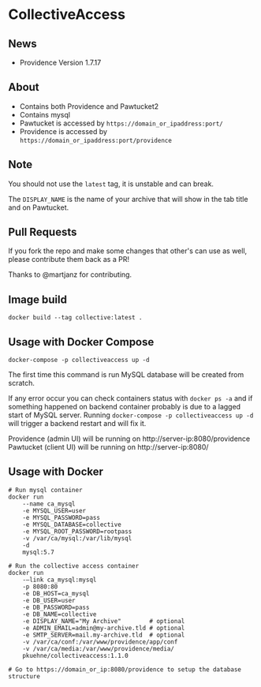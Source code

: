 # CollectiveAccess

## News
- Providence Version 1.7.17

## About

- Contains both Providence and Pawtucket2
- Contains mysql
- Pawtucket is accessed by `https://domain_or_ipaddress:port/`
- Providence is accessed by `https://domain_or_ipaddress:port/providence`

## Note

You should not use the `latest` tag, it is unstable and can break.

The `DISPLAY_NAME` is the name of your archive that will show in the tab title and on Pawtucket.

## Pull Requests

If you fork the repo and make some changes that other's can use as well, please contribute them back as a PR!

Thanks to @martjanz for contributing.

## Image build

`docker build --tag collective:latest .`

## Usage with Docker Compose

`docker-compose -p collectiveaccess up -d`

The first time this command is run MySQL database will be created from scratch.

If any error occur you can check containers status with `docker ps -a` and if something happened on backend container probably is due to a lagged start of MySQL server. Running `docker-compose -p collectiveaccess up -d` will trigger a backend restart and will fix it.

Providence (admin UI) will be running on http://server-ip:8080/providence
Pawtucket (client UI) will be running on http://server-ip:8080/

## Usage with Docker

    # Run mysql container
    docker run
        --name ca_mysql
        -e MYSQL_USER=user
        -e MYSQL_PASSWORD=pass
        -e MYSQL_DATABASE=collective
        -e MYSQL_ROOT_PASSWORD=rootpass
        -v /var/ca/mysql:/var/lib/mysql
        -d
        mysql:5.7

    # Run the collective access container
    docker run
        -–link ca_mysql:mysql
        -p 8080:80
        -e DB_HOST=ca_mysql
        -e DB_USER=user
        -e DB_PASSWORD=pass
        -e DB_NAME=collective
        -e DISPLAY_NAME="My Archive"        # optional
        -e ADMIN_EMAIL=admin@my-archive.tld # optional
        -e SMTP_SERVER=mail.my-archive.tld  # optional
        -v /var/ca/conf:/var/www/providence/app/conf
        -v /var/ca/media:/var/www/providence/media/
        pkuehne/collectiveaccess:1.1.0

    # Go to https://domain_or_ip:8080/providence to setup the database structure


